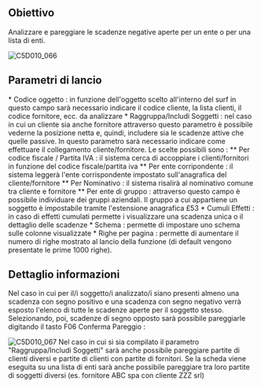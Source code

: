 ## Obiettivo
Analizzare e pareggiare le scadenze negative aperte per un ente o per una lista di enti.

![C5D010_066](http://localhost:3000/immagini/MBDOC_SCH-C5D010_PAR/C5D010_066.png)
## Parametri di lancio
 \* Codice oggetto :  in funzione dell'oggetto scelto all'interno del surf in questo campo sarà necessario indicare il codice cliente, la lista clienti, il codice fornitore, ecc. da analizzare
 \* Raggruppa/Includi Soggetti :  nel caso in cui un cliente sia anche fornitore attraverso questo parametro è possibile vederne la posizione netta e, quindi, includere sia le scadenze attive che quelle passive. In questo parametro sarà necessario indicare come effettuare il collegamento cliente/fornitore. Le scelte possibili sono : 
 \*\* Per codice fiscale / Partita IVA :  il sistema cerca di accoppiare i clienti/fornitori in funzione del codice fiscale/partita iva
 \*\* Per ente corripondente :  il sistema leggerà l'ente corrispondente impostato sull'anagrafica del cliente/fornitore
 \*\* Per Nominativo :  il sistema risalirà al nominativo comune tra cliente e fornitore
 \*\* Per ente di gruppo :  attraverso questo campo è possibile individuare dei gruppi aziendali. Il gruppo a cui appartiene un soggetto è impostabile tramite l'estensione anagrafica £53
 \* Cumuli Effetti :  in caso di effetti cumulati permette i visualizzare una scadenza unica o il dettaglio delle scadenze
 \* Schema :  permette di impostare uno schema sulle colonne visualizzate
 \* Righe per pagina :  permette di aumentare il numero di righe mostrato al lancio della funzione (di default vengono presentate le prime 1000 righe).

## Dettaglio informazioni

Nel caso in cui per il/i soggetto/i analizzato/i siano presenti almeno una scadenza con segno positivo e una scadenza con segno negativo verrà esposto l'elenco di tutte le scadenze aperte per il soggetto stesso.
Selezionando, poi, scadenze di segno opposto sarà possibile pareggiarle digitando il tasto F06 Conferma Pareggio : 

![C5D010_067](http://localhost:3000/immagini/MBDOC_SCH-C5D010_PAR/C5D010_067.png)
Nel caso in cui si sia compilato il parametro "Raggruppa/Includi Soggetti" sarà anche possibile pareggiare partite di clienti diversi e partite di clienti con partite di fornitori.
Se la scheda viene eseguita su una lista di enti sarà anche possibile pareggiare tra loro partite di soggetti diversi (es. fornitore ABC spa con cliente ZZZ srl)
